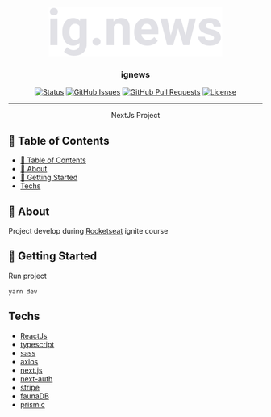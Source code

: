 <p align="center">
  <a href="" rel="noopener">
 <img width=344px height=97px src="/.github/logo.png" alt="ignews"></a>
</p>

<h3 align="center">ignews</h3>

<div align="center">

[![Status](https://img.shields.io/badge/status-active-success.svg)]()
[![GitHub Issues](https://img.shields.io/github/issues/diegoaraujo85/ignite-ignews.svg)](https://github.com/diegoaraujo85/ignite-ignews/issues)
[![GitHub Pull Requests](https://img.shields.io/github/issues-pr/diegoaraujo85/ignite-ignews.svg)](https://github.com/diegoaraujo85/ignite-ignews/pulls)
[![License](https://img.shields.io/badge/license-MIT-blue.svg)](/LICENSE)

</div>

---

<p align="center"> NextJs Project
    <br>
</p>

## 📝 Table of Contents

- [📝 Table of Contents](#-table-of-contents)
- [🧐 About <a name = "about"></a>](#-about-)
- [🏁 Getting Started <a name = "getting_started"></a>](#-getting-started-)
- [Techs  <a name = "techs"></a>](#techs--)


## 🧐 About <a name = "about"></a>

Project develop during [Rocketseat](https://rocketseat.com.br/) ignite course


## 🏁 Getting Started <a name = "getting_started"></a>


Run project
```
yarn dev
```

## Techs  <a name = "techs"></a>

- [ReactJs](https://reactjs.org)
- [typescript](https://www.typescriptlang.org)
- [sass](https://sass-lang.com)
- [axios](https://axios-http.com)
- [next.js](https://nextjs.org)
- [next-auth](https://next-auth.js.org)
- [stripe](https://stripe.com)
- [faunaDB](https://fauna.com)
- [prismic](https://prismic.io)
